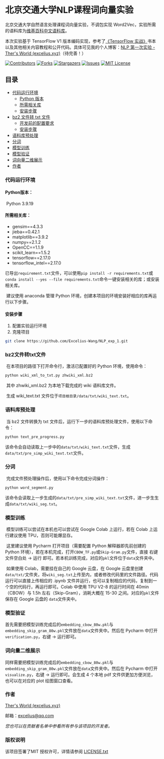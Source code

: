 

# 北京交通大学NLP课程词向量实验

北京交通大学自然语言处理课程词向量实验，不调包实现 Word2Vec，实验所需的语料库为[维基百科中文语料库](https://dumps.wikimedia.org/zhwiki/latest/zhwiki-latest-pages-articles.xml.bz2)。

本次实验基于 TensorFlow V1 版本编码实现，参考了[《TensorFlow 实战》](https://book.douban.com/subject/26974266/)书本以及其他相关内容教程和公开代码。具体可见我的个人博客：[NLP 第一次实验 - Ther's World (excelius.xyz)](https://www.excelius.xyz/nlp第一次实验/)（待完善！）

<!-- PROJECT SHIELDS -->

[![Contributors][contributors-shield]][contributors-url]
[![Forks][forks-shield]][forks-url]
[![Stargazers][stars-shield]][stars-url]
[![Issues][issues-shield]][issues-url]
[![MIT License][license-shield]][license-url]


## 目录

- [代码运行环境](#代码运行环境)
  * [Python 版本](#Python版本：)
  * [所需相关库](#所需相关库：)
  * [安装步骤](#安装步骤)
- [bz2 文件转 txt 文件](#bz2文件转txt文件[)
  - [开发前的配置要求](#开发前的配置要求)
  - [安装步骤](#安装步骤)
- [语料库预处理](#语料库预处理)
- [分词](#分词)
- [模型训练](#模型训练)
- [模型验证](#模型验证)
- [词向量二维展示](#词向量二维展示)
- [作者](#作者)

### 代码运行环境

#### Python版本：

​	Python 3.9.19

#### 所需相关库：

- gensim==4.3.3
- jieba==0.42.1
- matplotlib==3.9.2
- numpy==2.1.2
- OpenCC==1.1.9
- scikit_learn==1.5.2
- tensorflow==2.17.0
- tensorflow_intel==2.17.0

​	已导出`requirement.txt`文件，可以使用`pip install -r requirements.txt`或`conda install --yes --file requirements.txt`命令一键安装相关的库；或安装相关库。

​	建议使用 anaconda 管理 Python 环境，创建本项目的环境安装好相应的库再运行以下步骤。

#### 安装步骤

1. 配置实验运行环境
2. 克隆项目

```sh
git clone https://github.com/Excelius-Wang/NLP_exp_1.git
```

### bz2文件转txt文件

​	在本项目的路径下打开命令行，激活已配置好的 Python 环境，使用命令：

```sh
python wiki_xml_to_txt.py zhwiki_xml.bz2
```

​	其中 zhwiki_xml.bz2  为本地下载完成的 wiki 语料库文件。

​	生成 wiki_text.txt 文件位于`项目根目录/data/txt/wiki_text.txt`。

### 语料库预处理

​	当 bz2 文件转换为 txt 文件后，运行下一步的语料库预处理文件，使用以下命令：

```sh
python text_pre_progress.py
```

​	该命令会自动读取上一步中的`data/txt/wiki_text.txt`文件，生成`data/txt/pre_simp_wiki_text.txt`文件。

### 分词

​	完成文件预处理操作后，使用以下命令完成分词操作：

```bash
python word_segment.py
```

​	该命令会读取上一步生成的`data/txt/pre_simp_wiki_text.txt`文件，进一步生生成`data/txt/wiki_seg.txt`。

### 模型训练

​	模型训练可以尝试在本机也可以尝试在 Google Colab 上运行，若在 Colab 上运行建议使用 TPU，否则可能爆显存。

​	这里建议使用 Pycharm 打开项目（需要配置 Python 解释器即先前创建的 Python 环境），若在本机完成，打开`CBOW_TF.py`或`Skip-Gram.py`文件，直接 右键文件空白处 -> 运行 即可。若本机训练完成，对应的`pkl`文件位于`data`文件夹中。

​	如果使用 Colab，需要挂在自己的 Google 云盘，在 Google 云盘里创建`data/txt/`文件夹，将`wiki_seg.txt`上传至内，或者修改代码里的文件路径。代码运行可以直接上传相应的 .ipynb 文件并运行，也可以复制相应的代码，复制到一个空的代码行，再运行即可。Colab 中使用 TPU V2-8 的运行时间在 40min（CBOW）与 1.5h 左右（Skip-Gram），消耗大概在 15-30 之间。对应的`pkl`文件保存在 Google 云盘的 `data`文件夹中。

### 模型验证

​	首先需要把模型训练完成后的`embedding_cbow_80w.pkl`与`embedding_skip_gram_80w.pkl`文件放在`data`文件夹中。然后在 Pycharm 中打开`verification.py`，右键 -> 运行即可。

### 词向量二维展示

​	同样需要把模型训练完成后的`embedding_cbow_80w.pkl`与`embedding_skip_gram_80w.pkl`文件放在`data`文件夹中。然后在 Pycharm 中打开`visualize.py`，右键 -> 运行即可。会生成 4 个本地 pdf 文件供更加方便浏览，也可以在对应的 plot 绘图窗口查看。

### 作者

[Ther's World (excelius.xyz)](https://www.excelius.xyz/)

邮箱：excelius@qq.com

 *您也可以在贡献者名单中参看所有参与该项目的开发者。*

### 版权说明

该项目签署了MIT 授权许可，详情请参阅 [LICENSE.txt](https://github.com/Excelius-Wang/NLP_exp_1 /blob/master/LICENSE.txt)

<!-- links -->

[your-project-path]:Excelius-Wang/NLP_exp_1
[contributors-shield]: https://img.shields.io/github/contributors/Excelius-Wang/NLP_exp_1.svg?style=flat-square
[contributors-url]: https://github.com/Excelius-Wang/NLP_exp_1/graphs/contributors
[forks-shield]: https://img.shields.io/github/forks/Excelius-Wang/NLP_exp_1.svg?style=flat-square
[forks-url]: https://github.com/Excelius-Wang/NLP_exp_1/network/members
[stars-shield]: https://img.shields.io/github/stars/Excelius-Wang/NLP_exp_1.svg?style=flat-square
[stars-url]: https://github.com/Excelius-Wang/NLP_exp_1/stargazers
[issues-shield]: https://img.shields.io/github/issues/Excelius-Wang/NLP_exp_1.svg?style=flat-square
[issues-url]: https://img.shields.io/github/issues/Excelius-Wang/NLP_exp_1.svg
[license-shield]: https://img.shields.io/badge/License-MIT-yellow.svg
[license-url]: https://github.com/Excelius-Wang/NLP_exp_1/blob/master/LICENSE.txt
